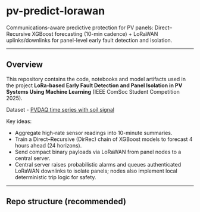 # pv-predict-lorawan

Communications-aware predictive protection for PV panels: Direct–Recursive XGBoost forecasting (10-min cadence) + LoRaWAN uplinks/downlinks for panel-level early fault detection and isolation.

---

## Overview
This repository contains the code, notebooks and model artifacts used in the project **LoRa-based Early Fault Detection and Panel Isolation in PV Systems Using Machine Learning** (IEEE ComSoc Student Competition 2025).

Dataset - [PVDAQ time series with soil signal](https://datahub.duramat.org/dataset/pvdaq-time-series-with-soiling-signal/resource/d2c3fcf4-4f5f-47ad-8743-fc29f1356835)

Key ideas:
- Aggregate high-rate sensor readings into 10-minute summaries.
- Train a Direct–Recursive (DirRec) chain of XGBoost models to forecast 4 hours ahead (24 horizons).
- Send compact binary payloads via LoRaWAN from panel nodes to a central server.
- Central server raises probabilistic alarms and queues authenticated LoRaWAN downlinks to isolate panels; nodes also implement local deterministic trip logic for safety.

---

## Repo structure (recommended)
